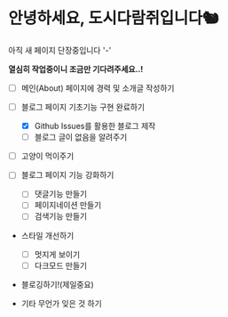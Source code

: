 # 안녕하세요, 도시다람쥐입니다🐿

아직 새 페이지 단장중입니다 '-'

**열심히 작업중이니 조금만 기다려주세요..!**

- [ ] 메인(About) 페이지에 경력 및 소개글 작성하기
- [ ] 블로그 페이지 기초기능 구현 완료하기

  - [x] Github Issues를 활용한 블로그 제작
  - [ ] 블로그 글이 없음을 알려주기

- [ ] 고양이 먹이주기
- [ ] 블로그 페이지 기능 강화하기

  - [ ] 댓글기능 만들기
  - [ ] 페이지네이션 만들기
  - [ ] 검색기능 만들기

- 스타일 개선하기

  - [ ] 멋지게 보이기
  - [ ] 다크모드 만들기

- 블로깅하기!(제일중요)
- 기타 무언가 잊은 것 하기
